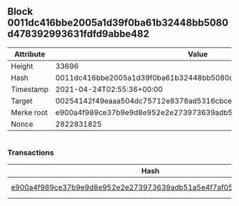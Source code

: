 ## Block 0011dc416bbe2005a1d39f0ba61b32448bb5080d478392993631fdfd9abbe482

Attribute | Value
--- | ---
Height | 33696
Hash | 0011dc416bbe2005a1d39f0ba61b32448bb5080d478392993631fdfd9abbe482
Timestamp | 2021-04-24T02:55:36+00:00
Target | 00254142f49eaaa504dc75712e8378ad5316cbcead634704b3734b6271167cc4
Merke root | e900a4f989ce37b9e9d8e952e2e273973639adb51a5e4f7af0524745b1775daf
Nonce | 2822831825

```

```

### Transactions

Hash | Amount
--- | ---
[e900a4f989ce37b9e9d8e952e2e273973639adb51a5e4f7af0524745b1775daf](e900a4f989ce37b9e9d8e952e2e273973639adb51a5e4f7af0524745b1775daf.md) | 10.00000000 SKEPTI 
